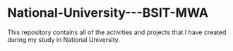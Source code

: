 # National-University---BSIT-MWA
This repository contains all of the activities and projects that I have created during my study in National University.
